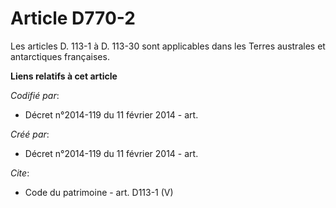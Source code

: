 # Article D770-2

Les articles D. 113-1 à D. 113-30 sont applicables dans les Terres australes et antarctiques françaises.

**Liens relatifs à cet article**

_Codifié par_:

  - Décret n°2014-119 du 11 février 2014 - art.

_Créé par_:

  - Décret n°2014-119 du 11 février 2014 - art.

_Cite_:

  - Code du patrimoine - art. D113-1 (V)
